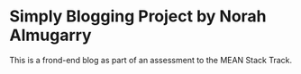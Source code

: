 # Simply Blogging Project by Norah Almugarry

This is a frond-end blog as part of an assessment to the MEAN Stack Track.

